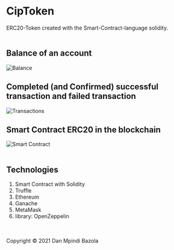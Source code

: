 # CipToken
 ERC20-Token created with the Smart-Contract-language solidity.
 <br />
 <br />

## Balance of an account
![Balance](https://github.com/DanBzl/CipToken/blob/main/metamask.jpg "Balance")
<br />

## Completed (and Confirmed) successful transaction and failed transaction
![Transactions](https://github.com/DanBzl/CipToken/blob/main/tx.png "Transactions")
<br />

## Smart Contract ERC20 in the blockchain
![Smart Contract](https://github.com/DanBzl/CipToken/blob/main/ganache.jpg "Smart Contract")
<br />
<br />

## Technologies
1. Smart Contract with Solidity
2. Truffle
3. Ethereum
4. Ganache
5. MetaMask
6. library: OpenZeppelin





<br />
<br />
Copyright © 2021 Dan Mpindi Bazola
